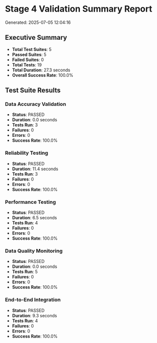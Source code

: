 # Stage 4 Validation Summary Report

Generated: 2025-07-05 12:04:16

## Executive Summary

- **Total Test Suites**: 5
- **Passed Suites**: 5
- **Failed Suites**: 0
- **Total Tests**: 19
- **Total Duration**: 27.3 seconds
- **Overall Success Rate**: 100.0%

## Test Suite Results

### Data Accuracy Validation

- **Status**: PASSED
- **Duration**: 0.0 seconds
- **Tests Run**: 3
- **Failures**: 0
- **Errors**: 0
- **Success Rate**: 100.0%

### Reliability Testing

- **Status**: PASSED
- **Duration**: 11.4 seconds
- **Tests Run**: 3
- **Failures**: 0
- **Errors**: 0
- **Success Rate**: 100.0%

### Performance Testing

- **Status**: PASSED
- **Duration**: 6.5 seconds
- **Tests Run**: 4
- **Failures**: 0
- **Errors**: 0
- **Success Rate**: 100.0%

### Data Quality Monitoring

- **Status**: PASSED
- **Duration**: 0.0 seconds
- **Tests Run**: 5
- **Failures**: 0
- **Errors**: 0
- **Success Rate**: 100.0%

### End-to-End Integration

- **Status**: PASSED
- **Duration**: 9.3 seconds
- **Tests Run**: 4
- **Failures**: 0
- **Errors**: 0
- **Success Rate**: 100.0%

